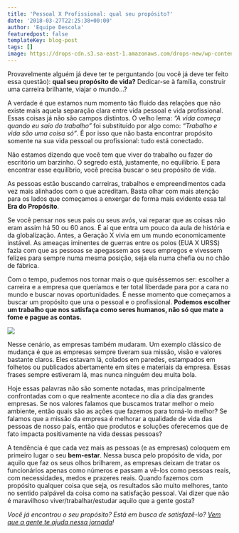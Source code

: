 ```yaml
---
title: 'Pessoal X Profissional: qual seu propósito?'
date: '2018-03-27T22:25:38+00:00'
author: 'Equipe Descola'
featuredpost: false
templateKey: blog-post
tags: []
image: https://drops-cdn.s3.sa-east-1.amazonaws.com/drops-new/wp-content/uploads/2018/03/27221552/proposito-150x150.png
---
```

Provavelmente alguém já deve ter te perguntando (ou você já deve ter feito essa questão): **qual seu propósito de vida?** Dedicar-se à família, construir uma carreira brilhante, viajar o mundo…?

A verdade é que estamos num momento tão fluido das relações que não existe mais aquela separação clara entre vida pessoal e vida profissional. Essas coisas já não são campos distintos. O velho lema: *“A vida começa quando eu saio do trabalho”* foi substituído por algo como: *“Trabalho e vida são uma coisa só”*. É por isso que não basta encontrar propósito somente na sua vida pessoal ou profissional: tudo está conectado.

Não estamos dizendo que você tem que viver do trabalho ou fazer do escritório um barzinho. O segredo está, justamente, no equilíbrio. E para encontrar esse equilíbrio, você precisa buscar o seu propósito de vida.

As pessoas estão buscando carreiras, trabalhos e empreendimentos cada vez mais alinhados com o que acreditam. Basta olhar com mais atenção para os lados que começamos a enxergar de forma mais evidente essa tal **Era do Propósito**.

Se você pensar nos seus pais ou seus avós, vai reparar que as coisas não eram assim há 50 ou 60 anos. É aí que entra um pouco da aula de história e da globalização. Antes, a Geração X vivia em um mundo economicamente instável. As ameaças iminentes de guerras entre os polos (EUA X URSS) fazia com que as pessoas se apegassem aos seus empregos e vivessem felizes para sempre numa mesma posição, seja ela numa chefia ou no chão de fábrica.

Com o tempo, pudemos nos tornar mais o que quiséssemos ser: escolher a carreira e a empresa que queríamos e ter total liberdade para por a cara no mundo e buscar novas oportunidades. É nesse momento que começamos a buscar um propósito que una o pessoal e o profissional. **Podemos escolher um trabalho que nos satisfaça como seres humanos, não só que mate a fome e pague as contas.**

![](https://descola.org/drops/wp-content/uploads/2018/03/jordan-whitfield-112404-unsplash-1024x576.jpg)

Nesse cenário, as empresas também mudaram. Um exemplo clássico de mudança é que as empresas sempre tiveram sua missão, visão e valores bastante claros. Eles estavam lá, colados em paredes, estampados em folhetos ou publicados abertamente em sites e materiais da empresa. Essas frases sempre estiveram lá, mas nunca ninguém deu muita bola.

Hoje essas palavras não são somente notadas, mas principalmente confrontadas com o que realmente acontece no dia a dia das grandes empresas. Se nos valores falamos que buscamos tratar melhor o meio ambiente, então quais são as ações que fazemos para torná-lo melhor? Se falamos que a missão da empresa é melhorar a qualidade de vida das pessoas de nosso país, então que produtos e soluções oferecemos que de fato impacta positivamente na vida dessas pessoas?

A tendência é que cada vez mais as pessoas (e as empresas) coloquem em primeiro lugar o seu **bem-estar**. Nessa busca pelo propósito de vida, por aquilo que faz os seus olhos brilharem, as empresas deixam de tratar os funcionários apenas como números e passam a vê-los como pessoas reais, com necessidades, medos e prazeres reais. Quando fazemos com propósito qualquer coisa que seja, os resultados são muito melhores, tanto no sentido palpável da coisa como na satisfação pessoal. Vai dizer que não é maravilhoso viver/trabalhar/estudar aquilo que a gente gosta?

*Você já encontrou o seu propósito? Está em busca de satisfazê-lo? [Vem que a gente te ajuda nessa jornada](https://descola.org/curso/proposito)!*